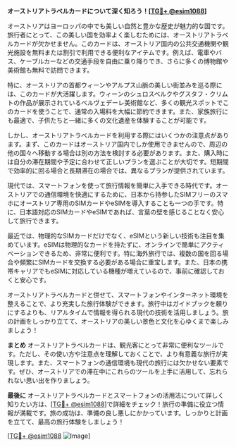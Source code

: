 **オーストリアトラベルカードについて深く知ろう！[[TG💪+ @esim1088](https://t.me/s/esim1088)]**

オーストリアはヨーロッパの中でも美しい自然と豊かな歴史が魅力的な国です。旅行者にとって、この美しい国を効率よく楽しむためには、オーストリアトラベルカードが欠かせません。このカードは、オーストリア国内の公共交通機関や観光施設を無料または割引で利用できる便利なアイテムです。例えば、電車やバス、ケーブルカーなどの交通手段を自由に乗り降りでき、さらに多くの博物館や美術館も無料で訪問できます。

特に、オーストリアの首都ウィーンやアルプス山脈の美しい街並みを巡る際には、このカードが大活躍します。ウィーンのシュロスベルクやグスタフ・クリムトの作品が展示されているベルヴェデーレ美術館など、多くの観光スポットでこのカードを使うことで、通常の入場料を大幅に節約できます。また、家族旅行にも最適で、子供たちと一緒に多くの文化遺産を体験することが可能です。

しかし、オーストリアトラベルカードを利用する際にはいくつかの注意点があります。まず、このカードはオーストリア国内でしか使用できませんので、周辺の他の国々へ移動する場合は別の方法を検討する必要があります。また、購入時には自分の滞在期間や予定に合わせて正しいプランを選ぶことが大切です。短期間で効率的に回る場合と長期滞在の場合では、異なるプランが提供されています。

現代では、スマートフォンを使って旅行情報を簡単に入手できる時代です。オーストリアでの通信環境を快適にするために、日本から持参したSIMフリーのスマホにオーストリア専用のSIMカードやeSIMを導入することも一つの手です。特に、日本語対応のSIMカードやeSIMであれば、言葉の壁を感じることなく安心して旅行できます。

最近では、物理的なSIMカードだけでなく、eSIMという新しい技術も注目を集めています。eSIMは物理的なカードを持たずに、オンラインで簡単にアクティベーションできるため、非常に便利です。特に海外旅行では、複数の国を回る場合や頻繁にSIMカードを交換する必要がある場合に重宝します。また、日本の携帯キャリアでもeSIMに対応している機種が増えているので、事前に確認しておくと安心です。

オーストリアトラベルカードと併せて、スマートフォンやインターネット環境を整えることで、より充実した旅行体験ができます。旅行中はガイドブックを頼りにするよりも、リアルタイムで情報を得られる現代の技術を活用しましょう。旅の計画をしっかり立てて、オーストリアの美しい景色と文化を心ゆくまで楽しみましょう！

**まとめ**
オーストリアトラベルカードは、観光客にとって非常に便利なツールです。ただし、その使い方や注意点を理解しておくことで、より有意義な旅行が実現します。また、スマートフォンの通信環境も現代の旅行には欠かせない要素です。ぜひ、オーストリアでの滞在中にこれらのツールを上手に活用して、忘れられない思い出を作りましょう。

**最後に**
オーストリアトラベルカードとスマートフォンの活用法について詳しく知りたい方は、[[TG💪+ @esim1088](https://t.me/s/esim1088)]で詳細をチェック！旅行の準備に役立つ情報が満載です。旅の成功は、準備の良し悪しにかかっています。しっかりと計画を立てて、最高の旅行体験をしましょう！

[[TG💪+ @esim1088](https://t.me/s/esim1088) ![Image](https://i.postimg.cc/Y0z9fWf4/image.png)]